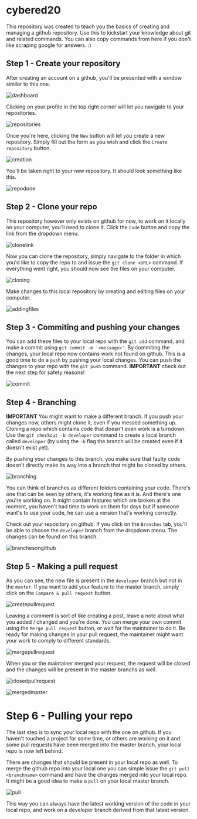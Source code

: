 # cybered20
This repository was created to teach you the basics of creating and managing a github repository. Use this to kickstart your knowledge about git and related commands. You can also copy commands from here if you don't like scraping google for answers. :) 

## Step 1 - Create your repository
After creating an account on a github, you'll be presented with a window similar to this one.

![dashboard](pictures/Git11.png)

Clicking on your profile in the top right corner will let you navigate to your repositories.

![repositories](pictures/Git1.png)

Once you're here, clicking the `New` button will let you create a new repository. Simply fill out the form as you wish and click the `Create repository` button.

![creation](pictures/Git2.png)

You'll be taken right to your new repository. It should look something like this.

![repodone](pictures/Git3.png)

## Step 2 - Clone your repo

This repository however only exists on github for now, to work on it locally on your computer, you'll need to clone it. Click the `Code` button and copy the link from the dropdown menu.

![clonelink](pictures/Git4.png)

Now you can clone the repository, simply navigate to the folder in which you'd like to copy the repo to and issue the `git clone <URL>` command. If everything went right, you should now see the files on your computer.

![cloning](pictures/Git5.png)

Make changes to this local repository by creating and editing files on your computer.

![addingfiles](pictures/Git6.png)

## Step 3 - Commiting and pushing your changes

You can add these files to your local repo with the `git add` command, and make a commit using `git commit -m '<message>'`. By commiting the changes, your local repo now contains work not found on github. This is a good time to do a `push` by pushing your local changes. You can push the changes to your repo with the `git push` command. **IMPORTANT** check out the next step for safety reasons! 

![commit](pictures/Git7.png)

## Step 4 - Branching

**IMPORTANT** You might want to make a different branch. If you push your changes now, others might clone it, even if you messed something up. Cloning a repo which contains code that doesn't even work is a turndown. Use the `git checkout -b developer` command to create a local branch called `developer` (by using the `-b` flag the branch will be created even if it doesn't exist yet). 

By pushing your changes to this branch, you make sure that faulty code doesn't directly make its way into a branch that might be cloned by others.

![branching](pictures/Git8.png)

You can think of branches as different folders containing your code. There's one that can be seen by others, it's working fine as it is. And there's one you're working on. It might contain features which are broken at the moment, you haven't had time to work on them for days but if someone want's to use your code, he can use a version that's working correctly.

Check out your repository on github. If you click on the `Branches` tab, you'll be able to choose the `developer` branch from the dropdown menu. The changes can be found on this branch.

![branchesongithub](pictures/Git9.png)

## Step 5 - Making a pull request

As you can see, the new file is present in the `developer` branch but not in the `master`. If you want to add your feature to the master branch, simply click on the `Compare & pull request` button. 

![createpullrequest](pictures/Git10.png)

Leaving a comment is sort of like creating a post, leave a note about what you added / changed and you're done. You can merge your own commit using the `Merge pull request` button, or wait for the maintainer to do it. Be ready for making changes in your pull request, the maintainer might want your work to comply to different standards.

![mergepullrequest](pictures/Git11.png)

When you or the maintainer merged your request, the request will be closed and the changes will be present in the master branchs as well.

![closedpullrequest](pictures/Git12.png)

![mergedmaster](pictures/Git13.png)

# Step 6 - Pulling your repo

The last step is to sync your local repo with the one on github. If you haven't touched a project for some time, or others are working on it and some pull requests have been merged into the master branch, your local repo is now left behind. 

There are changes that should be present in your local repo as well. To merge the github repo into your local one you can simple issue the `git pull <branchname>` command and have the changes merged into your local repo.
It might be a good idea to make a `pull` on your local master branch. 

![pull](pictures/Git14.png)

This way you can always have the latest working version of the code in your local repo, and work on a developer branch derived from that latest version. 
